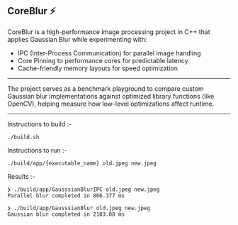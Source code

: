 ## CoreBlur ⚡

CoreBlur is a high-performance image processing project in C++ that applies Gaussian Blur while experimenting with:

- IPC (Inter-Process Communication) for parallel image handling
- Core Pinning to performance cores for predictable latency
- Cache-friendly memory layouts for speed optimization

---

The project serves as a benchmark playground to compare custom Gaussian blur implementations against optimized library functions (like OpenCV), helping measure how low-level optimizations affect runtime.

---

Instructions to build :- 

`
./build.sh
`

Instructions to run :- 

`
./build/app/{executable_name} old.jpeg new.jpeg
`

Results :- 

```
❯ ./build/app/GausssianBlurIPC old.jpeg new.jpeg 
Parallel blur completed in 866.377 ms

❯ ./build/app/GausssianBlur old.jpeg new.jpeg 
Gaussian blur completed in 2183.08 ms
```